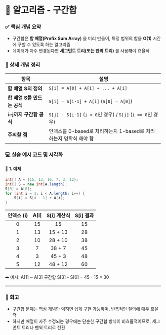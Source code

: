 #  🧠 알고리즘  - 구간합

### ✅ 핵심 개념 요약

- 구간합은 **합 배열(Prefix Sum Array)** 을 미리 만들어, 특정 범위의 합을 **O(1)** 시간에 구할 수 있도록 하는 알고리즘
- 데이터가 자주 변경된다면 **세그먼트 트리(또는 펜윅 트리)** 를 사용해야 효율적

### 🔎 상세 개념 정리

| 항목 | 설명 |
|------|------|
| **합 배열 S의 정의** | `S[i] = A[0] + A[1] + ... + A[i]` |
| **합 배열 S를 만드는 공식** | `S[i] = S[i-1] + A[i]` (`S[0] = A[0]`) |
| **i~j까지 구간합 공식** | `S[j] - S[i-1]` (`i > 0`인 경우) / `S[j]` (`i == 0`인 경우) |
| **주의할 점** | 인덱스를 0-based로 처리하는지 1-based로 처리하는지 명확히 해야 함 |



### 💻 실습 예시 코드 및 시각화

#### 📌 1.  예제

```java
int[] A = {15, 13, 10, 7, 3, 12};
int[] S = new int[A.length];
S[0] = A[0];
for (int i = 1; i < A.length; i++) {
    S[i] = S[i - 1] + A[i];
}
```

| **인덱스 (i)** | **A[i]** | **S[i] 계산식** | **S[i] 결과** |
|:-:|:-:|:-:|:-:|
| 0 | 15 | 15 | 15 |
| 1 | 13 | 15 + 13 | 28 |
| 2 | 10 | 28 + 10 | 38 |
| 3 | 7 | 38 + 7 | 45 |
| 4 | 3 | 45 + 3 | 48 |
| 5 | 12 | 48 + 12 | 60 |

➡️ 예시: A[1] ~ A[3] 구간합
S[3] - S[0] = 45 - 15 = 30

---




### 🔁 회고
- 구간합 문제는 핵심 개념만 익히면 쉽게 구현 가능하며, 반복적인 질의에 매우 효율적
- 하지만 배열이 자주 수정되는 경우에는 단순한 구간합 방식이 비효율적이므로, 세그먼트 트리나 펜윅 트리로 전환

